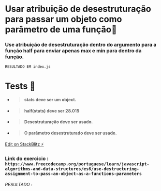 # Usar atribuição de desestruturação para passar um objeto como parâmetro de uma função🏴

### Use atribuição de desestruturação dentro do argumento para a função half para enviar apenas max e min para dentro da função.

`RESULTADO EM index.js`

# Tests 🏴

- > #### stats deve ser um object.
- > #### half(stats) deve ser 28.015
- > #### Desestruturação deve ser usado.
- > #### O parâmetro desestruturado deve ser usado.

[Edit on StackBlitz ⚡️](https://stackblitz.com/edit/js-mqvbon)

### Link do exercicio : `https://www.freecodecamp.org/portuguese/learn/javascript-algorithms-and-data-structures/es6/use-destructuring-assignment-to-pass-an-object-as-a-functions-parameters `

###### _RESULTADO_ :
